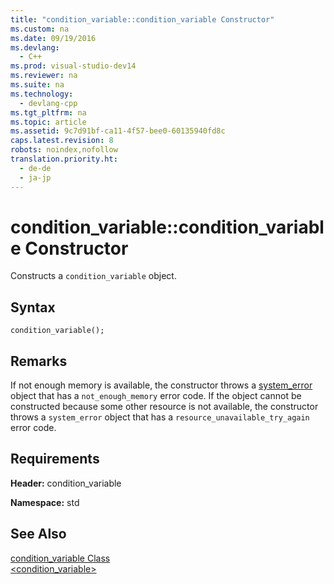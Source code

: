 ```yaml
---
title: "condition_variable::condition_variable Constructor"
ms.custom: na
ms.date: 09/19/2016
ms.devlang: 
  - C++
ms.prod: visual-studio-dev14
ms.reviewer: na
ms.suite: na
ms.technology: 
  - devlang-cpp
ms.tgt_pltfrm: na
ms.topic: article
ms.assetid: 9c7d91bf-ca11-4f57-bee0-60135940fd8c
caps.latest.revision: 8
robots: noindex,nofollow
translation.priority.ht: 
  - de-de
  - ja-jp
---
```

# condition_variable::condition_variable Constructor
Constructs a `condition_variable` object.  
  
## Syntax  
  
```  
condition_variable();  
```  
  
## Remarks  
 If not enough memory is available, the constructor throws a [system_error](../vs140/system_error-Class.md) object that has a `not_enough_memory` error code. If the object cannot be constructed because some other resource is not available, the constructor throws a `system_error` object that has a `resource_unavailable_try_again` error code.  
  
## Requirements  
 **Header:** condition_variable  
  
 **Namespace:** std  
  
## See Also  
 [condition_variable Class](../vs140/condition_variable-Class.md)   
 [<condition_variable>](../vs140/-condition_variable-.md)